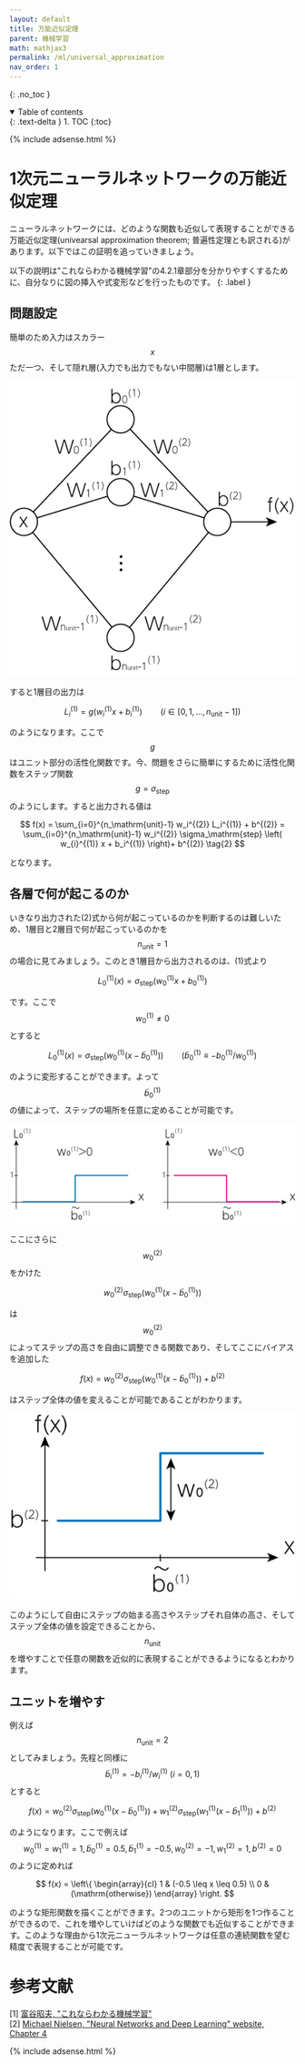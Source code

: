```yaml
---
layout: default
title: 万能近似定理
parent: 機械学習
math: mathjax3
permalink: /ml/universal_approximation
nav_order: 1
---
```


{: .no_toc }

<details open markdown="block">
  <summary>
    Table of contents
  </summary>
  {: .text-delta }
1. TOC
{:toc}
</details>

{% include adsense.html %}

# 1次元ニューラルネットワークの万能近似定理

ニューラルネットワークには、どのような関数も近似して表現することができる万能近似定理(univearsal approximation theorem; 普遍性定理とも訳される)があります。以下ではこの証明を追っていきましょう。

以下の説明は"これならわかる機械学習"の4.2.1章部分を分かりやすくするために、自分なりに図の挿入や式変形などを行ったものです。
{: .label }

## 問題設定

簡単のため入力はスカラー$$x$$ただ一つ、そして隠れ層(入力でも出力でもない中間層)は1層とします。

![](/assets/images/ml/universal_approximation_01.png)

すると1層目の出力は

$$
L_i^{(1)} 
= g(w_i^{(1)} x + b_i^{(1)}) \qquad (i \in [0, 1, \dots, n_\mathrm{unit}-1]) \tag{1}
$$

のようになります。ここで$$g$$はユニット部分の活性化関数です。今、問題をさらに簡単にするために活性化関数をステップ関数$$g = \sigma_\mathrm{step}$$のようにします。すると出力される値は

$$
f(x) 
= \sum_{i=0}^{n_\mathrm{unit}-1} w_i^{(2)} L_i^{(1)} + b^{(2)} 
= \sum_{i=0}^{n_\mathrm{unit}-1} w_i^{(2)} \sigma_\mathrm{step} \left( w_{i}^{(1)} x + b_i^{(1)} \right)+ b^{(2)} \tag{2}
$$

となります。

## 各層で何が起こるのか

いきなり出力された(2)式から何が起こっているのかを判断するのは難しいため、1層目と2層目で何が起こっているのかを$$n_\mathrm{unit}=1$$の場合に見てみましょう。このとき1層目から出力されるのは、(1)式より

$$
L_0^{(1)} (x) 
= \sigma_\mathrm{step} (w_0^{(1)} x + b_0^{(1)})
$$

です。ここで$$w_0^{(1)} \neq 0$$とすると

$$
L_0^{(1)} (x) 
= \sigma_\mathrm{step} (w_0^{(1)} (x- \tilde{b}_0^{(1)})) 
\qquad (\tilde{b}_0^{(1)} \equiv - b_0^{(1)} / w_0^{(1)})
$$

のように変形することができます。よって$$\tilde{b}_0^{(1)}$$の値によって、ステップの場所を任意に定めることが可能です。

![](/assets/images/ml/universal_approximation_02.png)

ここにさらに$$w_0^{(2)}$$をかけた

$$
w_0^{(2)} \sigma_\mathrm{step} \left(w_0^{(1)}(x - \tilde{b}_0^{(1)}) \right)
$$

は$$w_0^{(2)}$$によってステップの高さを自由に調整できる関数であり、そしてここにバイアスを追加した

$$
f(x) 
= w_0^{(2)} \sigma_\mathrm{step} \left(w_0^{(1)}(x - \tilde{b}_0^{(1)}) \right) + b^{(2)}
$$

はステップ全体の値を変えることが可能であることがわかります。

![](/assets/images/ml/universal_approximation_03.png)

このようにして自由にステップの始まる高さやステップそれ自体の高さ、そしてステップ全体の値を設定できることから、$$n_\mathrm{unit}$$を増やすことで任意の関数を近似的に表現することができるようになるとわかります。

## ユニットを増やす

例えば$$n_\mathrm{unit}=2$$としてみましょう。先程と同様に$$\tilde{b}_i^{(1)} = -b_i^{(1)} / w_i^{(1)} \ (i = 0, 1)$$とすると

$$
f(x) 
= w_0^{(2)}\sigma_\mathrm{step} (w_0^{(1)}(x-\tilde{b}_0^{(1)})) + w_1^{(2)}\sigma_\mathrm{step} (w_1^{(1)}(x-\tilde{b}_1^{(1)})) + b^{(2)} \tag{3}
$$

のようになります。ここで例えば$$w_0^{(1)} = w_1^{(1)} = 1, \tilde{b}_0^{(1)} = 0.5, \tilde{b}_1^{(1)} = -0.5, w_0^{(2)} = -1, w_1^{(2)} = 1, b^{(2)} = 0$$のように定めれば

$$
f(x) 
= \left\{ \begin{array}{cl}
1 & (-0.5 \leq x \leq 0.5) \\
0 & (\mathrm{otherwise})
\end{array} \right.
$$

のような矩形関数を描くことができます。2つのユニットから矩形を1つ作ることができるので、これを増やしていけばどのような関数でも近似することができます。このような理由から1次元ニューラルネットワークは任意の連続関数を望む精度で表現することが可能です。

# 参考文献

[1] [富谷昭夫, "これならわかる機械学習"](https://amzn.to/3mq8yEw)  
[2] [Michael Nielsen, "Neural Networks and Deep Learning" website, Chapter 4](http://neuralnetworksanddeeplearning.com/chap4.html)  

{% include adsense.html %}
